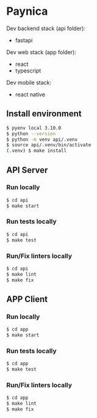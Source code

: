 # Paynica

Dev backend stack (api folder):

- fastapi

Dev web stack (app folder):

- react
- typescript

Dev mobile stack:

- react native

## Install environment

```sh
$ pyenv local 3.10.0
$ python --version
$ python -m venv api/.venv
$ source api/.venv/bin/activate
(.venv) $ make install
```

## API Server

### Run locally

```sh
$ cd api
$ make start
```

### Run tests locally

```sh
$ cd api
$ make test
```

### Run/Fix linters locally

```sh
$ cd api
$ make lint
$ make fix
```

## APP Client

### Run locally

```sh
$ cd app
$ make start
```

### Run tests locally

```sh
$ cd app
$ make test
```

### Run/Fix linters locally

```sh
$ cd app
$ make lint
$ make fix
```
